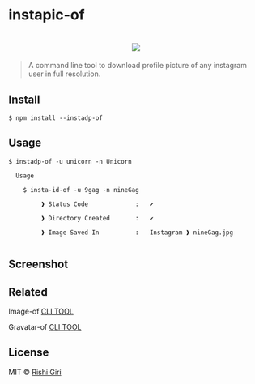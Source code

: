 # instapic-of

<h1 align="center">
<img src="http://rishigiri.com/github/instagram.png"></img>
</h1>

> A command line tool to download profile picture of any instagram user in full resolution.

## Install

```
$ npm install --instadp-of
```

## Usage

```
$ instadp-of -u unicorn -n Unicorn

  Usage

    $ insta-id-of -u 9gag -n nineGag

         ❱ Status Code             :   ✔

         ❱ Directory Created       :   ✔

         ❱ Image Saved In          :   Instagram ❱ nineGag.jpg


```
## Screenshot


## Related

Image-of [ CLI TOOL ](https://github.com/CodeDotJS/image-of)

Gravatar-of [ CLI TOOL ](https://github.com/CodeDotJS/gravatar-of)

## License

MIT © [Rishi Giri](http://rishigiri.com)

